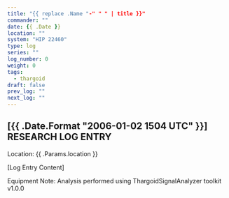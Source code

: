 ```yaml
---
title: "{{ replace .Name "-" " " | title }}"
commander: ""
date: {{ .Date }}
location: ""
system: "HIP 22460"
type: log
series: ""
log_number: 0
weight: 0
tags:
  - thargoid
draft: false
prev_log: ""
next_log: ""
---
```


[{{ .Date.Format "2006-01-02 1504 UTC" }}]
RESEARCH LOG ENTRY
-----------------
Location: {{ .Params.location }}

[Log Entry Content]

Equipment Note: Analysis performed using ThargoidSignalAnalyzer toolkit v1.0.0 